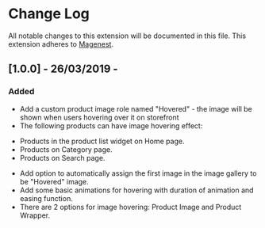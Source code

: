 # Change Log
All notable changes to this extension will be documented in this file.
This extension adheres to [Magenest](http://magenest.com/).

## [1.0.0] - 26/03/2019 -
### Added
- Add a custom product image role named "Hovered" - the image will be shown when users hovering over it on storefront
- The following products can have image hovering effect:
+ Products in the product list widget on Home page.
+ Products on Category page.
+ Products on Search page.
- Add option to automatically assign the first image in the image gallery to be "Hovered" image.
- Add some basic animations for hovering with duration of animation and easing function.
- There are 2 options for image hovering: Product Image and Product Wrapper.